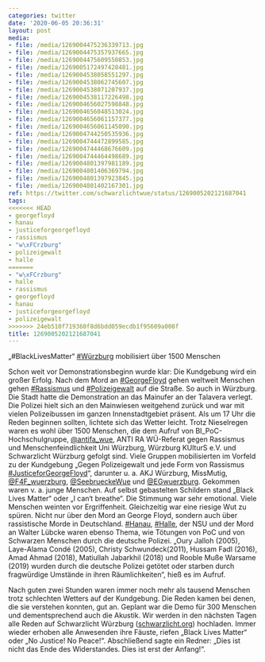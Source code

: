 ```yaml
---
categories: twitter
date: '2020-06-05 20:36:31'
layout: post
media:
- file: /media/1269004475236339713.jpg
- file: /media/1269004475357937665.jpg
- file: /media/1269004475609550853.jpg
- file: /media/1269005172497428481.jpg
- file: /media/1269004538058551297.jpg
- file: /media/1269004538062745607.jpg
- file: /media/1269004538071207937.jpg
- file: /media/1269004538117226498.jpg
- file: /media/1269004656027598848.jpg
- file: /media/1269004656048513024.jpg
- file: /media/1269004656061157377.jpg
- file: /media/1269004656061145090.jpg
- file: /media/1269004744250535936.jpg
- file: /media/1269004744472899585.jpg
- file: /media/1269004744468676609.jpg
- file: /media/1269004744464498689.jpg
- file: /media/1269004801397981189.jpg
- file: /media/1269004801406369794.jpg
- file: /media/1269004801397923845.jpg
- file: /media/1269004801402167301.jpg
ref: https://twitter.com/schwarzlichtwue/status/1269005202121687041
tags:
<<<<<<< HEAD
- georgefloyd
- hanau
- justiceforgeorgefloyd
- rassismus
- "w\xFCrzburg"
- polizeigewalt
- halle
=======
- "w\xFCrzburg"
- halle
- rassismus
- georgefloyd
- hanau
- justiceforgeorgefloyd
- polizeigewalt
>>>>>>> 24eb510f719360f8d6bdd059ecdb1f95609a008f
title: 1269005202121687041
---
```

„#BlackLivesMatter“ [#Würzburg](/t/würzburg) mobilisiert über 1500 Menschen



Schon weit vor Demonstrationsbeginn wurde klar: Die Kundgebung wird ein großer Erfolg. Nach dem Mord an [#GeorgeFloyd](/t/georgefloyd) gehen weltweit Menschen gehen [#Rassismus](/t/rassismus) und [#Polizeigewalt](/t/polizeigewalt) auf die Straße. So auch in Würzburg. 
Die Stadt hatte die Demonstration an das Mainufer an der Talavera verlegt. Die Polizei hielt sich an den Mainwiesen weitgehend zurück und war mit vielen Polizeibussen im ganzen Innenstadtgebiet präsent. Als um 17 Uhr die Reden beginnen sollten, lichtete sich das Wetter leicht. 
Trotz Nieselregen waren es wohl über 1500 Menschen, die dem Aufruf von BI_PoC-Hochschulgruppe, [@antifa_wue](https://twitter.com/antifa_wue), ANTI RA WÜ-Referat gegen Rassismus und Menschenfeindlichkeit Uni Würzburg, Würzburg KUlturS e.V. und Schwarzlicht Würzburg gefolgt sind. 
Viele Gruppen mobilisierten im Vorfeld zu der Kundgebung „Gegen Polizeigewalt und jede Form von Rassismus [#JusticeforGeorgeFloyd](/t/justiceforgeorgefloyd)“, darunter u. a. AKJ Würzburg, MissMutig, [@F4F_wuerzburg](https://twitter.com/F4F_wuerzburg), [@SeebrueckeWue](https://twitter.com/SeebrueckeWue) und [@EGwuerzburg](https://twitter.com/EGwuerzburg). 
Gekommen waren v. a. junge Menschen. Auf selbst gebastelten Schildern stand „Black Lives Matter“ oder „I can‘t breathe“. Die Stimmung war sehr emotional. Viele Menschen weinten vor Ergriffenheit. Gleichzeitig war eine riesige Wut zu spüren. 
Nicht nur über den Mord an George Floyd, sondern auch über rassistische Morde in Deutschland. [#Hanau](/t/hanau), [#Halle](/t/halle), der NSU und der Mord an Walter Lübcke waren ebenso Thema, wie Tötungen von PoC und von Schwarzen Menschen durch die deutsche Polizei.
„Oury Jalloh (2005), Laye-Alama Condé (2005), Christy Schwundeck(2011), Hussam Fadl (2016), Amad Ahmad (2018), Matiullah Jabarkhil (2018) und Rooble Muße Warsame (2019) wurden durch die deutsche Polizei getötet oder starben durch fragwürdige Umstände in ihren Räumlichkeiten“, hieß es im Aufruf. 



Nach guten zwei Stunden waren immer noch mehr als tausend Menschen trotz schlechten Wetters auf der Kundgebung.
Die Reden kamen bei denen, die sie verstehen konnten, gut an. Geplant war die Demo für 300 Menschen und dementsprechend auch die Akustik. Wir werden in den nächsten Tagen alle Reden auf Schwarzlicht Würzburg ([schwarzlicht.org](http://schwarzlicht.org)) hochladen.
Immer wieder erhoben alle Anwesenden ihre Fäuste, riefen „Black Lives Matter“ oder „No Justice! No Peace!“. Abschließend sagte ein Redner: „Dies ist nicht das Ende des Widerstandes. Dies ist erst der Anfang!“.